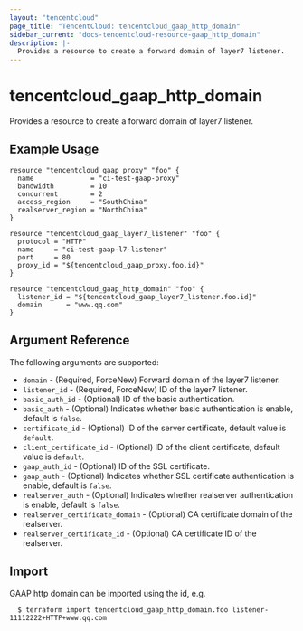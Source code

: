 ```yaml
---
layout: "tencentcloud"
page_title: "TencentCloud: tencentcloud_gaap_http_domain"
sidebar_current: "docs-tencentcloud-resource-gaap_http_domain"
description: |-
  Provides a resource to create a forward domain of layer7 listener.
---
```


# tencentcloud_gaap_http_domain

Provides a resource to create a forward domain of layer7 listener.

## Example Usage

```hcl
resource "tencentcloud_gaap_proxy" "foo" {
  name              = "ci-test-gaap-proxy"
  bandwidth         = 10
  concurrent        = 2
  access_region     = "SouthChina"
  realserver_region = "NorthChina"
}

resource "tencentcloud_gaap_layer7_listener" "foo" {
  protocol = "HTTP"
  name     = "ci-test-gaap-l7-listener"
  port     = 80
  proxy_id = "${tencentcloud_gaap_proxy.foo.id}"
}

resource "tencentcloud_gaap_http_domain" "foo" {
  listener_id = "${tencentcloud_gaap_layer7_listener.foo.id}"
  domain      = "www.qq.com"
}
```

## Argument Reference

The following arguments are supported:

* `domain` - (Required, ForceNew) Forward domain of the layer7 listener.
* `listener_id` - (Required, ForceNew) ID of the layer7 listener.
* `basic_auth_id` - (Optional) ID of the basic authentication.
* `basic_auth` - (Optional) Indicates whether basic authentication is enable, default is `false`.
* `certificate_id` - (Optional) ID of the server certificate, default value is `default`.
* `client_certificate_id` - (Optional) ID of the client certificate, default value is `default`.
* `gaap_auth_id` - (Optional) ID of the SSL certificate.
* `gaap_auth` - (Optional) Indicates whether SSL certificate authentication is enable, default is `false`.
* `realserver_auth` - (Optional) Indicates whether realserver authentication is enable, default is `false`.
* `realserver_certificate_domain` - (Optional) CA certificate domain of the realserver.
* `realserver_certificate_id` - (Optional) CA certificate ID of the realserver.


## Import

GAAP http domain can be imported using the id, e.g.

```
  $ terraform import tencentcloud_gaap_http_domain.foo listener-11112222+HTTP+www.qq.com
```

